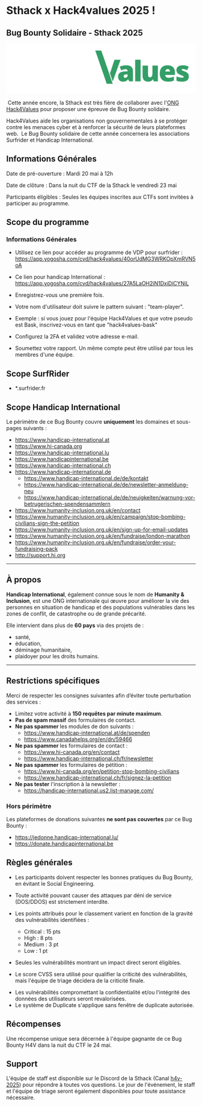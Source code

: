 # Sthack x Hack4values 2025 !

## Bug Bounty Solidaire - Sthack 2025

![hack4values](img/hack4values_logo.png)

‍
Cette année encore, la Sthack est très fière de collaborer avec l'[ONG Hack4Values](https://hack4values.eu) pour proposer une épreuve de Bug Bounty solidaire.

Hack4Values aide les organisations non gouvernementales à se protéger contre les menaces cyber et à renforcer la sécurité de leurs plateformes web.
‍
Le Bug Bounty solidaire de cette année concernera les associations Surfrider et Handicap International.

## Informations Générales

Date de pré-ouverture : Mardi 20 mai à 12h

Date de clôture : Dans la nuit du CTF de la Sthack le vendredi 23 mai

Participants éligibles : Seules les équipes inscrites aux CTFs sont invitées à participer au programme.

## Scope du programme

### Informations Générales

- Utilisez ce lien pour accéder au programme de VDP pour surfrider :
  https://app.yogosha.com/cvd/hack4values/40orUdMG3WRKOpXmRVN5oA
- Ce lien pour handicap International :
  https://app.yogosha.com/cvd/hack4values/27A5LaOH2iN1DxiDiCYNiL

- ‍Enregistrez-vous une première fois.
- Votre nom d'utilisateur doit suivre le pattern suivant : "team-player".
- Exemple : si vous jouez pour l'équipe Hack4Values et que votre pseudo est Bask, inscrivez-vous en tant que "hack4values-bask"
- Configurez la 2FA et validez votre adresse e-mail.
- Soumettez votre rapport. Un même compte peut être utilisé par tous les membres d'une équipe.
  ‍

## Scope SurfRider

- \*.surfrider.fr

## Scope Handicap International

Le périmètre de ce Bug Bounty couvre **uniquement** les domaines et sous-pages suivants :

- https://www.handicap-international.at
- https://www.hi-canada.org
- https://www.handicap-international.lu
- https://www.handicapinternational.be
- https://www.handicap-international.ch
- https://www.handicap-international.de
  - https://www.handicap-international.de/de/kontakt
  - https://www.handicap-international.de/de/newsletter-anmeldung-neu
  - https://www.handicap-international.de/de/neuigkeiten/warnung-vor-betrugerischen-spendensammlern
- https://www.humanity-inclusion.org.uk/en/contact
- https://www.humanity-inclusion.org.uk/en/campaign/stop-bombing-civilians-sign-the-petition
- https://www.humanity-inclusion.org.uk/en/sign-up-for-email-updates
- https://www.humanity-inclusion.org.uk/en/fundraise/london-marathon
- https://www.humanity-inclusion.org.uk/en/fundraise/order-your-fundraising-pack
- http://support.hi.org

---

## À propos

**Handicap International**, également connue sous le nom de **Humanity & Inclusion**, est une ONG internationale qui œuvre pour améliorer la vie des personnes en situation de handicap et des populations vulnérables dans les zones de conflit, de catastrophe ou de grande précarité.

Elle intervient dans plus de **60 pays** via des projets de :

- santé,
- éducation,
- déminage humanitaire,
- plaidoyer pour les droits humains.

---

## Restrictions spécifiques

Merci de respecter les consignes suivantes afin d’éviter toute perturbation des services :

- Limitez votre activité à **150 requêtes par minute maximum**.
- **Pas de spam massif** des formulaires de contact.
- **Ne pas spammer** les modules de don suivants :
  - https://www.handicap-international.at/de/spenden
  - https://www.canadahelps.org/en/dn/59466
- **Ne pas spammer** les formulaires de contact :
  - https://www.hi-canada.org/en/contact
  - https://www.handicap-international.ch/fr/newsletter
- **Ne pas spammer** les formulaires de pétition :
  - https://www.hi-canada.org/en/petition-stop-bombing-civilians
  - https://www.handicap-international.ch/fr/signez-la-petition
- **Ne pas tester** l'inscription à la newsletter :
  - https://handicap-international.us2.list-manage.com/

### Hors périmètre

Les plateformes de donations suivantes **ne sont pas couvertes** par ce Bug Bounty :

- https://jedonne.handicap-international.lu/
- https://donate.handicapinternational.be

## Règles générales

- Les participants doivent respecter les bonnes pratiques du Bug Bounty, en évitant le Social Engineering.
- Toute activité pouvant causer des attaques par déni de service (DOS/DDOS) est strictement interdite.
  ‍
- Les points attribués pour le classement varient en fonction de la gravité des vulnérabilités identifiées :

  - Critical : 15 pts
  - High : 8 pts
  - Medium : 3 pt
  - Low : 1 pt

- Seules les vulnérabilités montrant un impact direct seront éligibles.

* Le score CVSS sera utilisé pour qualifier la criticité des vulnérabilités, mais l'équipe de triage décidera de la criticité finale.

- Les vulnérabilités compromettant la confidentialité et/ou l'intégrité des données des utilisateurs seront revalorisées.
- Le système de Duplicate s'applique sans fenêtre de duplicate autorisée.

## Récompenses

Une récompense unique sera décernée à l'équipe gagnante de ce Bug Bounty H4V dans la nuit du CTF le 24 mai.

## Support

L'équipe de staff est disponible sur le Discord de la Sthack (Canal [h4v-2025](https://discord.com/channels/727150382668709909/1374088671594025030)) pour répondre à toutes vos questions. Le jour de l'événement, le staff et l'équipe de triage seront également disponibles pour toute assistance nécessaire.
